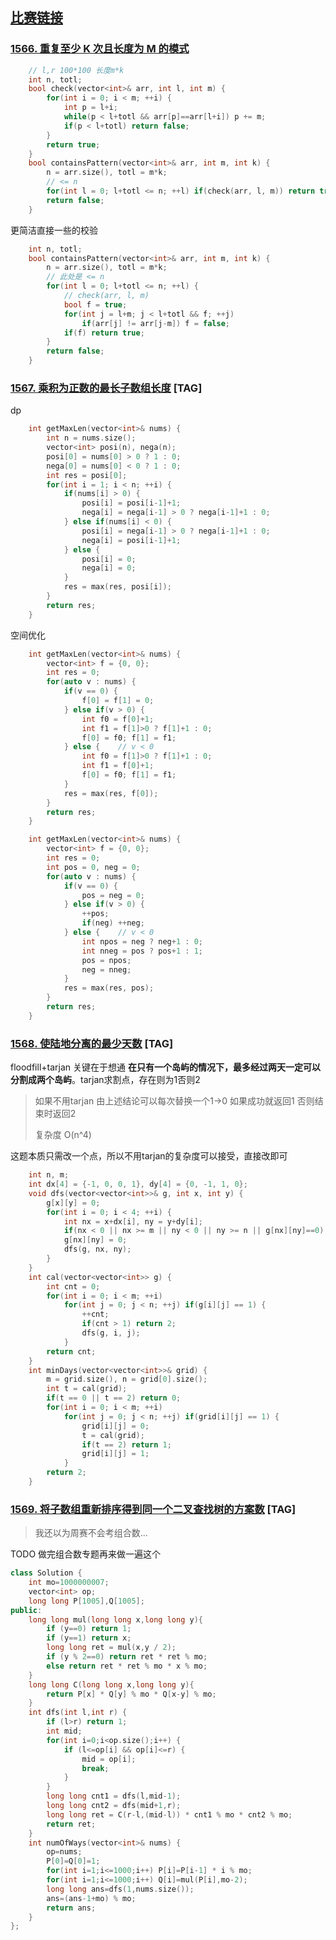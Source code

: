 ## [比赛链接](https://leetcode-cn.com/contest/weekly-contest-204/)


### [1566. 重复至少 K 次且长度为 M 的模式](https://leetcode-cn.com/problems/detect-pattern-of-length-m-repeated-k-or-more-times/)



```c++
    // l,r 100*100 长度m*k
    int n, totl;
    bool check(vector<int>& arr, int l, int m) {
        for(int i = 0; i < m; ++i) {
            int p = l+i;
            while(p < l+totl && arr[p]==arr[l+i]) p += m;
            if(p < l+totl) return false;
        }
        return true;
    }
    bool containsPattern(vector<int>& arr, int m, int k) {
        n = arr.size(), totl = m*k;
        // <= n
        for(int l = 0; l+totl <= n; ++l) if(check(arr, l, m)) return true;
        return false;
    }
```

更简洁直接一些的校验

```c++
    int n, totl;
    bool containsPattern(vector<int>& arr, int m, int k) {
        n = arr.size(), totl = m*k;
        // 此处是 <= n 
        for(int l = 0; l+totl <= n; ++l) {
            // check(arr, l, m)
            bool f = true;
            for(int j = l+m; j < l+totl && f; ++j)
                if(arr[j] != arr[j-m]) f = false;
            if(f) return true;
        }
        return false;
    }
```


### [1567. 乘积为正数的最长子数组长度](https://leetcode-cn.com/problems/maximum-length-of-subarray-with-positive-product/) [TAG]

dp

```c++
    int getMaxLen(vector<int>& nums) {
        int n = nums.size();
        vector<int> posi(n), nega(n);
        posi[0] = nums[0] > 0 ? 1 : 0;
        nega[0] = nums[0] < 0 ? 1 : 0;
        int res = posi[0];
        for(int i = 1; i < n; ++i) {
            if(nums[i] > 0) {
                posi[i] = posi[i-1]+1;
                nega[i] = nega[i-1] > 0 ? nega[i-1]+1 : 0;
            } else if(nums[i] < 0) {
                posi[i] = nega[i-1] > 0 ? nega[i-1]+1 : 0;
                nega[i] = posi[i-1]+1;
            } else {
                posi[i] = 0;
                nega[i] = 0;
            }
            res = max(res, posi[i]);
        }
        return res;
    }
```

空间优化

```c++
    int getMaxLen(vector<int>& nums) {
        vector<int> f = {0, 0};
        int res = 0;
        for(auto v : nums) {
            if(v == 0) {
                f[0] = f[1] = 0;
            } else if(v > 0) {
                int f0 = f[0]+1;
                int f1 = f[1]>0 ? f[1]+1 : 0;
                f[0] = f0; f[1] = f1;
            } else {    // v < 0
                int f0 = f[1]>0 ? f[1]+1 : 0;
                int f1 = f[0]+1;
                f[0] = f0; f[1] = f1;
            }
            res = max(res, f[0]);
        }
        return res;
    }
```

```c++
    int getMaxLen(vector<int>& nums) {
        vector<int> f = {0, 0};
        int res = 0;
        int pos = 0, neg = 0;
        for(auto v : nums) {
            if(v == 0) {
                pos = neg = 0;
            } else if(v > 0) {
                ++pos;
                if(neg) ++neg;
            } else {    // v < 0
                int npos = neg ? neg+1 : 0;
                int nneg = pos ? pos+1 : 1;
                pos = npos;
                neg = nneg;
            }
            res = max(res, pos);
        }
        return res;
    }
```

###  [1568. 使陆地分离的最少天数](https://leetcode-cn.com/problems/minimum-number-of-days-to-disconnect-island/) [TAG]

floodfill+tarjan 关键在于想通 **在只有一个岛屿的情况下，最多经过两天一定可以分割成两个岛屿**。tarjan求割点，存在则为1否则2

> 如果不用tarjan 由上述结论可以每次替换一个1->0 如果成功就返回1 否则结束时返回2
>
> 复杂度 O(n^4)

这题本质只需改一个点，所以不用tarjan的复杂度可以接受，直接改即可

```c++
    int n, m;
    int dx[4] = {-1, 0, 0, 1}, dy[4] = {0, -1, 1, 0};
    void dfs(vector<vector<int>>& g, int x, int y) {
        g[x][y] = 0;
        for(int i = 0; i < 4; ++i) {
            int nx = x+dx[i], ny = y+dy[i];
            if(nx < 0 || nx >= m || ny < 0 || ny >= n || g[nx][ny]==0) continue;
            g[nx][ny] = 0;
            dfs(g, nx, ny);
        }
    }
    int cal(vector<vector<int>> g) {
        int cnt = 0;
        for(int i = 0; i < m; ++i)
            for(int j = 0; j < n; ++j) if(g[i][j] == 1) {
                ++cnt;
                if(cnt > 1) return 2;
                dfs(g, i, j);
            }
        return cnt;
    }
    int minDays(vector<vector<int>>& grid) {
        m = grid.size(), n = grid[0].size();
        int t = cal(grid);
        if(t == 0 || t == 2) return 0;
        for(int i = 0; i < m; ++i)
            for(int j = 0; j < n; ++j) if(grid[i][j] == 1) {
                grid[i][j] = 0;
                t = cal(grid);
                if(t == 2) return 1;
                grid[i][j] = 1;
            }
        return 2;
    }
```

### [1569. 将子数组重新排序得到同一个二叉查找树的方案数](https://leetcode-cn.com/problems/number-of-ways-to-reorder-array-to-get-same-bst/) [TAG]

> 我还以为周赛不会考组合数...

TODO 做完组合数专题再来做一遍这个

```c++
class Solution {
    int mo=1000000007;
    vector<int> op;
    long long P[1005],Q[1005];
public:
    long long mul(long long x,long long y){
        if (y==0) return 1;
        if (y==1) return x;
        long long ret = mul(x,y / 2);
        if (y % 2==0) return ret * ret % mo;
        else return ret * ret % mo * x % mo;
    }
    long long C(long long x,long long y){
        return P[x] * Q[y] % mo * Q[x-y] % mo;
    }
    int dfs(int l,int r) {
        if (l>r) return 1;
        int mid;
        for(int i=0;i<op.size();i++) {
            if (l<=op[i] && op[i]<=r) {
                mid = op[i];
                break;
            }
        }
        long long cnt1 = dfs(l,mid-1);
        long long cnt2 = dfs(mid+1,r);
        long long ret = C(r-l,(mid-l)) * cnt1 % mo * cnt2 % mo;
        return ret;
    }
    int numOfWays(vector<int>& nums) {
        op=nums;
        P[0]=Q[0]=1;
        for(int i=1;i<=1000;i++) P[i]=P[i-1] * i % mo;
        for(int i=1;i<=1000;i++) Q[i]=mul(P[i],mo-2);
        long long ans=dfs(1,nums.size());
        ans=(ans-1+mo) % mo;
        return ans;
    }
};

```
